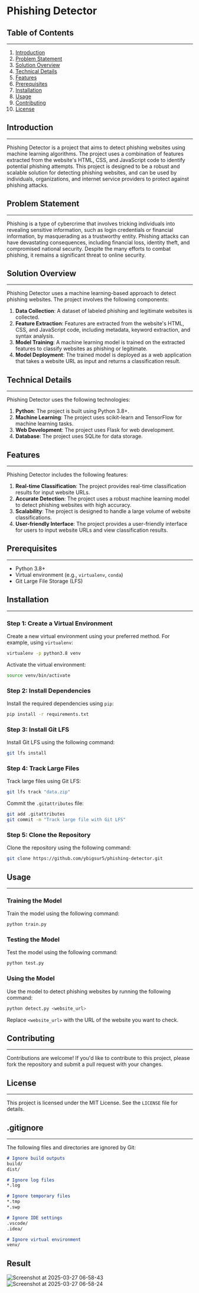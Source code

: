 # Phishing Detector

## Table of Contents
-----------------

1. [Introduction](#introduction)
2. [Problem Statement](#problem-statement)
3. [Solution Overview](#solution-overview)
4. [Technical Details](#technical-details)
5. [Features](#features)
6. [Prerequisites](#prerequisites)
7. [Installation](#installation)
8. [Usage](#usage)
9. [Contributing](#contributing)
10. [License](#license)

## Introduction
---------------

Phishing Detector is a project that aims to detect phishing websites using machine learning algorithms. The project uses a combination of features extracted from the website's HTML, CSS, and JavaScript code to identify potential phishing attempts. This project is designed to be a robust and scalable solution for detecting phishing websites, and can be used by individuals, organizations, and internet service providers to protect against phishing attacks.

## Problem Statement
-------------------

Phishing is a type of cybercrime that involves tricking individuals into revealing sensitive information, such as login credentials or financial information, by masquerading as a trustworthy entity. Phishing attacks can have devastating consequences, including financial loss, identity theft, and compromised national security. Despite the many efforts to combat phishing, it remains a significant threat to online security.

## Solution Overview
-------------------

Phishing Detector uses a machine learning-based approach to detect phishing websites. The project involves the following components:

1. **Data Collection**: A dataset of labeled phishing and legitimate websites is collected.
2. **Feature Extraction**: Features are extracted from the website's HTML, CSS, and JavaScript code, including metadata, keyword extraction, and syntax analysis.
3. **Model Training**: A machine learning model is trained on the extracted features to classify websites as phishing or legitimate.
4. **Model Deployment**: The trained model is deployed as a web application that takes a website URL as input and returns a classification result.

## Technical Details
-------------------

Phishing Detector uses the following technologies:

1. **Python**: The project is built using Python 3.8+.
2. **Machine Learning**: The project uses scikit-learn and TensorFlow for machine learning tasks.
3. **Web Development**: The project uses Flask for web development.
4. **Database**: The project uses SQLite for data storage.

## Features
------------

Phishing Detector includes the following features:

1. **Real-time Classification**: The project provides real-time classification results for input website URLs.
2. **Accurate Detection**: The project uses a robust machine learning model to detect phishing websites with high accuracy.
3. **Scalability**: The project is designed to handle a large volume of website classifications.
4. **User-friendly Interface**: The project provides a user-friendly interface for users to input website URLs and view classification results.

## Prerequisites
----------------

* Python 3.8+
* Virtual environment (e.g., `virtualenv`, `conda`)
* Git Large File Storage (LFS)

## Installation
--------------

### Step 1: Create a Virtual Environment

Create a new virtual environment using your preferred method. For example, using `virtualenv`:
```bash
virtualenv -p python3.8 venv
```
Activate the virtual environment:
```bash
source venv/bin/activate
```
### Step 2: Install Dependencies

Install the required dependencies using `pip`:
```bash
pip install -r requirements.txt
```
### Step 3: Install Git LFS

Install Git LFS using the following command:
```bash
git lfs install
```
### Step 4: Track Large Files

Track large files using Git LFS:
```bash
git lfs track "data.zip"
```
Commit the `.gitattributes` file:
```bash
git add .gitattributes
git commit -m "Track large file with Git LFS"
```
### Step 5: Clone the Repository

Clone the repository using the following command:
```bash
git clone https://github.com/ybigsur5/phishing-detector.git
```
## Usage
-----

### Training the Model

Train the model using the following command:
```bash
python train.py
```
### Testing the Model

Test the model using the following command:
```bash
python test.py
```
### Using the Model

Use the model to detect phishing websites by running the following command:
```bash
python detect.py <website_url>
```
Replace `<website_url>` with the URL of the website you want to check.

## Contributing
------------

Contributions are welcome! If you'd like to contribute to this project, please fork the repository and submit a pull request with your changes.

## License
-------

This project is licensed under the MIT License. See the `LICENSE` file for details.

## .gitignore
------------

The following files and directories are ignored by Git:
```markdown
# Ignore build outputs
build/
dist/

# Ignore log files
*.log

# Ignore temporary files
*.tmp
*.swp

# Ignore IDE settings
.vscode/
.idea/

# Ignore virtual environment
venv/
```
## Result


![Screenshot at 2025-03-27 06-58-43](https://github.com/user-attachments/assets/608a5368-f8ba-47d3-926b-2d94285f7544)
![Screenshot at 2025-03-27 06-58-24](https://github.com/user-attachments/assets/5c32b1f3-d83c-43a5-87e2-373283e88756)
